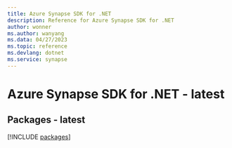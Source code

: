 ```yaml
---
title: Azure Synapse SDK for .NET
description: Reference for Azure Synapse SDK for .NET
author: wonner
ms.author: wanyang
ms.data: 04/27/2023
ms.topic: reference
ms.devlang: dotnet
ms.service: synapse
---
```

# Azure Synapse SDK for .NET - latest
## Packages - latest
[!INCLUDE [packages](synapse-index.md)]